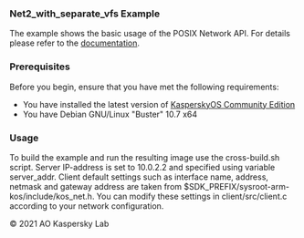 ### Net2_with_separate_vfs Example
The example shows the basic usage of the POSIX Network API. For details please refer to the [documentation](https://click.kaspersky.com/?hl=en-us&customization=kce&link=online_help&pid=kos&version=1.0).

### Prerequisites
Before you begin, ensure that you have met the following requirements:
- You have installed the latest version of [KasperskyOS Community Edition](https://os.kaspersky.com/development/download/)
- You have Debian GNU/Linux "Buster" 10.7 x64

### Usage
To build the example and run the resulting image use the cross-build.sh script.
Server IP-address is set to 10.0.2.2 and specified using variable server_addr. Client default settings such as interface name, address, netmask and gateway address are taken from $SDK_PREFIX/sysroot-arm-kos/include/kos_net.h. You can modify these settings in client/src/client.c according to your network configuration.

© 2021 AO Kaspersky Lab
